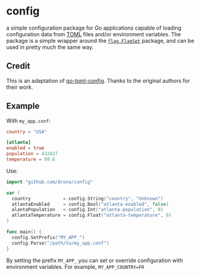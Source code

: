config
======

a simple configuration package for Go applications capable of loading
configuration data from [TOML](https://github.com/mojombo/toml) files
and/or environment variables. The package is a simple wrapper around the
[`flag.FlagSet`](http://golang.org/pkg/flag/) package, and can be used
in pretty much the same way.

Credit
------

This is an adaptation of [go-toml-config](https://github.com/stvp/go-toml-config).
Thanks to the original authors for their work.

Example
--------

With `my_app.conf`:

```toml
country = "USA"

[atlanta]
enabled = true
population = 432427
temperature = 99.6
```

Use:

```go
import "github.com/drone/config"

var (
  country            = config.String("country", "Unknown")
  atlantaEnabled     = config.Bool("atlanta-enabled", false)
  alantaPopulation   = config.Int("atlanta-population", 0)
  atlantaTemperature = config.Float("atlanta-temperature", 0)
)

func main() {
  config.SetPrefix("MY_APP_")
  config.Parse("/path/to/my_app.conf")
}
```

By setting the prefix `MY_APP_` you can set or override configuration
with environment variables. For example, `MY_APP_COUNTRY=FR`